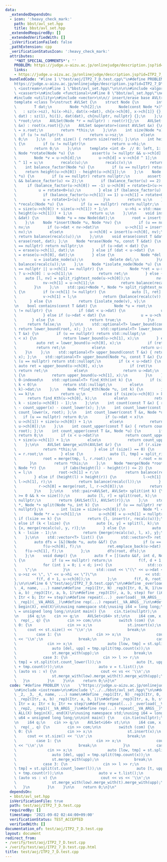```yaml
---
data:
  _extendedDependsOn:
  - icon: ':heavy_check_mark:'
    path: bbst/avl_set.hpp
    title: bbst/avl_set.hpp
  _extendedRequiredBy: []
  _extendedVerifiedWith: []
  _isVerificationFailed: false
  _pathExtension: cpp
  _verificationStatusIcon: ':heavy_check_mark:'
  attributes:
    '*NOT_SPECIAL_COMMENTS*': ''
    PROBLEM: https://judge.u-aizu.ac.jp/onlinejudge/description.jsp?id=ITP2_7_D
    links:
    - https://judge.u-aizu.ac.jp/onlinejudge/description.jsp?id=ITP2_7_D
  bundledCode: "#line 1 \"test/aoj/ITP2_7_D.test.cpp\"\n#define PROBLEM \\\n    \"\
    https://judge.u-aizu.ac.jp/onlinejudge/description.jsp?id=ITP2_7_D\"\n#include\
    \ <iostream>\n\n#line 1 \"bbst/avl_set.hpp\"\n\n\n\n#include <algorithm>\n#include\
    \ <cassert>\n#include <functional>\n#line 8 \"bbst/avl_set.hpp\"\n#include <optional>\n\
    #include <utility>\n#include <vector>\n\n// insert/erase base AVLtree\n// multiset\n\
    template <class T>\nstruct AVLSet {\n    struct Node {\n        int sz, hi;\n\
    \        T dat;\n        Node *ch[2];\n        Node(const Node *x)\n         \
    \   : sz(x->sz), hi(x->hi), dat(x->dat), ch{x->ch[0], x->ch[1]} {};\n        Node(T\
    \ dat) : sz(1), hi(1), dat(dat), ch{nullptr, nullptr} {};\n    };\n\n    Node\
    \ *root;\n\n    AVLSet(Node *r = nullptr) : root(r){};\n    AVLSet(const AVLSet\
    \ &x) : root(x.root){};\n    AVLSet &operator=(const AVLSet &x) {\n        root\
    \ = x.root;\n        return *this;\n    };\n\n    int size(Node *u) {\n      \
    \  if (u != nullptr)\n            return u->sz;\n        else\n            return\
    \ 0;\n    };\n    int size() { return size(root); };\n\n    int height(Node *u)\
    \ {\n        if (u != nullptr)\n            return u->hi;\n        else\n    \
    \        return 0;\n    };\n\n    template <int d>  // 0: left, 1: right\n   \
    \ Node *rotate(Node *u) {\n        assert(u != nullptr && u->ch[d] != nullptr);\n\
    \        Node *v = u->ch[d];\n        u->ch[d] = v->ch[d ^ 1];\n        v->ch[d\
    \ ^ 1] = u;\n        recalc(u);\n        recalc(v);\n        return v;\n    };\n\
    \    int balance_factor(Node *u) {\n        if (u == nullptr) return 0;\n    \
    \    return height(u->ch[0]) - height(u->ch[1]);\n    };\n    Node *balance(Node\
    \ *u) {\n        if (u == nullptr) return nullptr;\n        assert(-2 <= balance_factor(u)\
    \ && balance_factor(u) <= 2);\n        if (balance_factor(u) == 2) {\n       \
    \     if (balance_factor(u->ch[0]) == -1) u->ch[0] = rotate<1>(u->ch[0]);\n  \
    \          u = rotate<0>(u);\n        } else if (balance_factor(u) == -2) {\n\
    \            if (balance_factor(u->ch[1]) == 1) u->ch[1] = rotate<0>(u->ch[1]);\n\
    \            u = rotate<1>(u);\n        }\n        return u;\n    };\n    Node\
    \ *recalc(Node *u) {\n        if (u == nullptr) return nullptr;\n        u->sz\
    \ = size(u->ch[0]) + size(u->ch[1]) + 1;\n        u->hi = std::max(height(u->ch[0]),\
    \ height(u->ch[1])) + 1;\n        return u;\n    };\n\n    void insert(const T\
    \ &dat) {\n        Node *u = new Node(dat);\n        root = insert(root, u);\n\
    \    };\n    Node *insert(Node *u, Node *nv) {\n        if (u == nullptr) return\
    \ nv;\n        if (u->dat < nv->dat)\n            u->ch[1] = insert(u->ch[1],\
    \ nv);\n        else\n            u->ch[0] = insert(u->ch[0], nv);\n\n       \
    \ return balance(recalc(u));\n    };\n\n    void erase(const T &dat) { root =\
    \ erase(root, dat); };\n    Node *erase(Node *u, const T &dat) {\n        if (u\
    \ == nullptr) return nullptr;\n        if (u->dat < dat) {\n            u->ch[1]\
    \ = erase(u->ch[1], dat);\n        } else if (dat < u->dat) {\n            u->ch[0]\
    \ = erase(u->ch[0], dat);\n        } else {\n            Node *del = u;\n    \
    \        u = isolate_node(u);\n            delete del;\n        }\n        return\
    \ balance(recalc(u));\n    };\n    Node *isolate_node(Node *u) {\n        if (u->ch[0]\
    \ == nullptr || u->ch[1] == nullptr) {\n            Node *ret = u->ch[0] != nullptr\
    \ ? u->ch[0] : u->ch[1];\n            return ret;\n        } else {\n        \
    \    auto [l, nv] = split_rightest_node(u->ch[0]);\n            nv->ch[0] = l;\n\
    \            nv->ch[1] = u->ch[1];\n            return balance(recalc(nv));\n\
    \        }\n    };\n    std::pair<Node *, Node *> split_rightest_node(Node *v)\
    \ {\n        if (v->ch[1] != nullptr) {\n            auto [l, ret] = split_rightest_node(v->ch[1]);\n\
    \            v->ch[1] = l;\n            return {balance(recalc(v)), ret};\n  \
    \      } else {\n            return {isolate_node(v), v};\n        }\n    };\n\
    \n    bool contains(const T &dat) {\n        Node *u = root;\n        while (u\
    \ != nullptr) {\n            if (dat < u->dat) {\n                u = u->ch[0];\n\
    \            } else if (u->dat < dat) {\n                u = u->ch[1];\n     \
    \       } else {\n                return true;\n            }\n        }\n   \
    \     return false;\n    };\n\n    std::optional<T> lower_bound(const T &x) {\
    \ return lower_bound(root, x); };\n    std::optional<T> lower_bound(Node *u, const\
    \ T &x) {\n        if (u == nullptr) return std::nullopt;\n        if (u->dat\
    \ < x) {\n            return lower_bound(u->ch[1], x);\n        } else {\n   \
    \         auto ret = lower_bound(u->ch[0], x);\n            if (ret)\n       \
    \         return ret;\n            else\n                return u->dat;\n    \
    \    }\n    };\n    std::optional<T> upper_bound(const T &x) { return upper_bound(root,\
    \ x); };\n    std::optional<T> upper_bound(Node *u, const T &x) {\n        if\
    \ (u == nullptr) return std::nullopt;\n        if (x < u->dat) {\n           \
    \ auto ret = upper_bound(u->ch[0], x);\n            if (ret)\n               \
    \ return ret;\n            else\n                return u->dat;\n        } else\
    \ {\n            return upper_bound(u->ch[1], x);\n        }\n    };\n\n    //\
    \ 0-indexed\n    std::optional<T> find_Kth(int k) {\n        if (size() <= k ||\
    \ k < 0)\n            return std::nullopt;\n        else\n            return find_Kth(root,\
    \ k)->dat;\n    };\n    Node *find_Kth(Node *u, int k) {\n        if (size(u->ch[0])\
    \ == k)\n            return u;\n        else if (size(u->ch[0]) > k)\n       \
    \     return find_Kth(u->ch[0], k);\n        else\n            return find_Kth(u->ch[1],\
    \ k - size(u->ch[0]) - 1);\n    };\n\n    int count(const T &x) { return size()\
    \ - count_upper(x) - count_lower(x); };\n    int count_lower(const T &x) { return\
    \ count_lower(x, root); };\n    int count_lower(const T &x, Node *u) {\n     \
    \   if (u == nullptr) return 0;\n        if (u->dat < x)\n            return count_lower(x,\
    \ u->ch[1]) + size(u->ch[0]) + 1;\n        else\n            return count_lower(x,\
    \ u->ch[0]);\n    };\n    int count_upper(const T &x) { return count_upper(x,\
    \ root); };\n    int count_upper(const T &x, Node *u) {\n        if (u == nullptr)\
    \ return 0;\n        if (x < u->dat)\n            return count_upper(x, u->ch[0])\
    \ + size(u->ch[1]) + 1;\n        else\n            return count_upper(x, u->ch[1]);\n\
    \    };\n\n    AVLSet &merge_with(AVLSet &r) {\n        if (r.size() == 0) {\n\
    \            return *this;\n        } else if (size() == 0) {\n            root\
    \ = r.root;\n        } else {\n            auto [l, tmp] = split_rightest_node(root);\n\
    \            root = merge(tmp, l, r.root);\n            r.root = nullptr;\n  \
    \      }\n        return *this;\n    };\n    Node *merge(Node *root, Node *l,\
    \ Node *r) {\n        if (abs(height(l) - height(r)) <= 2) {\n            root->ch[0]\
    \ = l;\n            root->ch[1] = r;\n            return balance(recalc(root));\n\
    \        } else if (height(l) > height(r)) {\n            l->ch[1] = merge(root,\
    \ l->ch[1], r);\n            return balance(recalc(l));\n        } else {\n  \
    \          r->ch[0] = merge(root, l, r->ch[0]);\n            return balance(recalc(r));\n\
    \        }\n    };\n\n    std::pair<AVLSet, AVLSet> split(int k) {\n        assert(k\
    \ >= 0 && k <= size());\n        auto [l, r] = split(root, k);\n        root =\
    \ nullptr;\n        return {AVLSet(l), AVLSet(r)};\n    };\n    std::pair<Node\
    \ *, Node *> split(Node *u, int k) {\n        if (u == nullptr) return {nullptr,\
    \ nullptr};\n        int lsize = size(u->ch[0]);\n        Node *l = u->ch[0];\n\
    \        Node *r = u->ch[1];\n        u->ch[0] = u->ch[1] = nullptr;\n       \
    \ if (lsize == k) {\n            return {l, insert(r, recalc(u))};\n        }\
    \ else if (k < lsize) {\n            auto [x, y] = split(l, k);\n            return\
    \ {x, merge(recalc(u), y, r)};\n        } else {\n            auto [x, y] = split(r,\
    \ k - lsize - 1);\n            return {merge(recalc(u), l, x), y};\n        }\n\
    \    };\n\n    std::vector<T> list() {\n        std::vector<T> ret;\n        ret.reserve(size());\n\
    \        auto dfs = [&](Node *u, auto &&f) {\n            if (u == nullptr) return;\n\
    \            f(u->ch[0], f);\n            ret.emplace_back(u->dat);\n        \
    \    f(u->ch[1], f);\n        };\n        dfs(root, dfs);\n        return ret;\n\
    \    };\n    void dump() {\n        auto f = [](auto &&f, int d, Node *u) -> void\
    \ {\n            if (u == nullptr) return;\n            f(f, d + 1, u->ch[1]);\n\
    \            for (int i = 0; i < d; i++) {\n                std::cout << \"  \
    \    \";\n            }\n            std::cout << \"(\" << u->dat << \", \" <<\
    \ u->sz << \", \" << u->hi << \")\"\n                      << std::endl;\n   \
    \         f(f, d + 1, u->ch[0]);\n        };\n        f(f, 0, root);\n    };\n\
    };\n\n\n#line 6 \"test/aoj/ITP2_7_D.test.cpp\"\n\n#define _overload(_1, _2, _3,\
    \ _4, name, ...) name\n#define _rep1(Itr, N) _rep3(Itr, 0, N, 1)\n#define _rep2(Itr,\
    \ a, b) _rep3(Itr, a, b, 1)\n#define _rep3(Itr, a, b, step) for (i64 Itr = a;\
    \ Itr < b; Itr += step)\n#define repeat(...) _overload(__VA_ARGS__, _rep3, _rep2,\
    \ _rep1)(__VA_ARGS__)\n#define rep(...) repeat(__VA_ARGS__)\n\n#define ALL(X)\
    \ begin(X), end(X)\n\nusing namespace std;\nusing i64 = long long;\nusing u64\
    \ = unsigned long long;\n\nint main() {\n    cin.tie(nullptr);\n    ios::sync_with_stdio(false);\n\
    \n    i64 q;\n    cin >> q;\n    AVLSet<i64> st;\n\n    i64 com, x, l, r;\n  \
    \  rep(_, q) {\n        cin >> com;\n\n        switch (com) {\n            case\
    \ 0: {\n                cin >> x;\n                st.insert(x);\n           \
    \     cout << st.size() << '\\n';\n                break;\n            }\n   \
    \         case 1: {\n                cin >> x;\n                cout << st.count(x)\
    \ << '\\n';\n                break;\n            }\n            case 2: {\n  \
    \              cin >> x;\n                auto [low, tmp] = st.split(st.count_lower(x));\n\
    \                auto [del, upp] = tmp.split(tmp.count(x));\n                st.merge_with(low);\n\
    \                st.merge_with(upp);\n                break;\n            }\n\
    \            case 3: {\n                cin >> l >> r;\n                auto [low,\
    \ tmp] = st.split(st.count_lower(l));\n                auto [t, upp] = tmp.split(tmp.count_lower(r)\
    \ + tmp.count(r));\n\n                auto v = t.list();\n                for\
    \ (auto vs : v) {\n                    cout << vs << '\\n';\n                }\n\
    \                st.merge_with(low).merge_with(t).merge_with(upp);\n         \
    \   }\n        }\n    }\n\n    return 0;\n}\n"
  code: "#define PROBLEM \\\n    \"https://judge.u-aizu.ac.jp/onlinejudge/description.jsp?id=ITP2_7_D\"\
    \n#include <iostream>\n\n#include \"../../bbst/avl_set.hpp\"\n\n#define _overload(_1,\
    \ _2, _3, _4, name, ...) name\n#define _rep1(Itr, N) _rep3(Itr, 0, N, 1)\n#define\
    \ _rep2(Itr, a, b) _rep3(Itr, a, b, 1)\n#define _rep3(Itr, a, b, step) for (i64\
    \ Itr = a; Itr < b; Itr += step)\n#define repeat(...) _overload(__VA_ARGS__, _rep3,\
    \ _rep2, _rep1)(__VA_ARGS__)\n#define rep(...) repeat(__VA_ARGS__)\n\n#define\
    \ ALL(X) begin(X), end(X)\n\nusing namespace std;\nusing i64 = long long;\nusing\
    \ u64 = unsigned long long;\n\nint main() {\n    cin.tie(nullptr);\n    ios::sync_with_stdio(false);\n\
    \n    i64 q;\n    cin >> q;\n    AVLSet<i64> st;\n\n    i64 com, x, l, r;\n  \
    \  rep(_, q) {\n        cin >> com;\n\n        switch (com) {\n            case\
    \ 0: {\n                cin >> x;\n                st.insert(x);\n           \
    \     cout << st.size() << '\\n';\n                break;\n            }\n   \
    \         case 1: {\n                cin >> x;\n                cout << st.count(x)\
    \ << '\\n';\n                break;\n            }\n            case 2: {\n  \
    \              cin >> x;\n                auto [low, tmp] = st.split(st.count_lower(x));\n\
    \                auto [del, upp] = tmp.split(tmp.count(x));\n                st.merge_with(low);\n\
    \                st.merge_with(upp);\n                break;\n            }\n\
    \            case 3: {\n                cin >> l >> r;\n                auto [low,\
    \ tmp] = st.split(st.count_lower(l));\n                auto [t, upp] = tmp.split(tmp.count_lower(r)\
    \ + tmp.count(r));\n\n                auto v = t.list();\n                for\
    \ (auto vs : v) {\n                    cout << vs << '\\n';\n                }\n\
    \                st.merge_with(low).merge_with(t).merge_with(upp);\n         \
    \   }\n        }\n    }\n\n    return 0;\n}\n"
  dependsOn:
  - bbst/avl_set.hpp
  isVerificationFile: true
  path: test/aoj/ITP2_7_D.test.cpp
  requiredBy: []
  timestamp: '2021-09-02 02:44:00+09:00'
  verificationStatus: TEST_ACCEPTED
  verifiedWith: []
documentation_of: test/aoj/ITP2_7_D.test.cpp
layout: document
redirect_from:
- /verify/test/aoj/ITP2_7_D.test.cpp
- /verify/test/aoj/ITP2_7_D.test.cpp.html
title: test/aoj/ITP2_7_D.test.cpp
---
```

